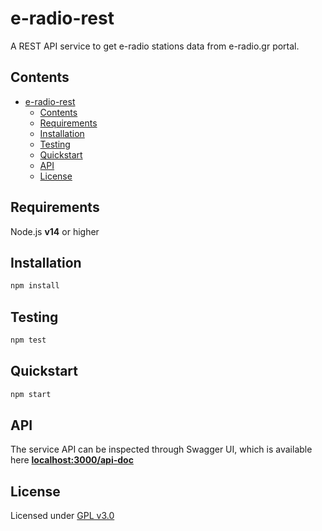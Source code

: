 # e-radio-rest

A REST API service to get e-radio stations data from e-radio.gr portal.

## Contents

- [e-radio-rest](#e-radio-rest)
  - [Contents](#contents)
  - [Requirements](#requirements)
  - [Installation](#installation)
  - [Testing](#testing)
  - [Quickstart](#quickstart)
  - [API](#api)
  - [License](#license)

## Requirements

Node.js **v14** or higher

## Installation

```js
npm install
```

## Testing

```js
npm test
```

## Quickstart

```js
npm start
```

## API

The service API can be inspected through Swagger UI, which is available here **[localhost:3000/api-doc]**

## License

Licensed under [GPL v3.0]

[gpl v3.0]: https://hapi.dev/
[localhost:3000/api-doc]: http://localhost:3000/api-doc

